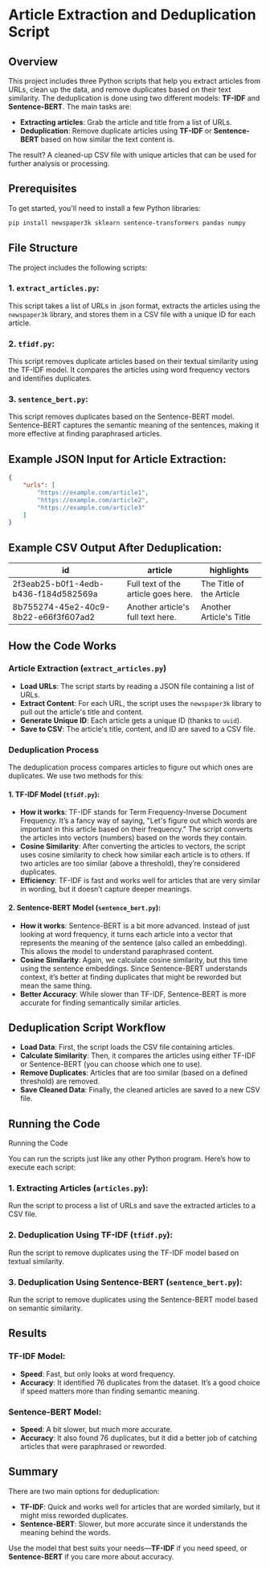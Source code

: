 # Article Extraction and Deduplication Script

## Overview

This project includes three Python scripts that help you extract articles from URLs, clean up the data, and remove duplicates based on their text similarity. The deduplication is done using two different models: **TF-IDF** and **Sentence-BERT**. The main tasks are:

- **Extracting articles**: Grab the article and title from a list of URLs.
- **Deduplication**: Remove duplicate articles using **TF-IDF** or **Sentence-BERT** based on how similar the text content is.

The result? A cleaned-up CSV file with unique articles that can be used for further analysis or processing.

## Prerequisites

To get started, you'll need to install a few Python libraries:

```bash
pip install newspaper3k sklearn sentence-transformers pandas numpy

```

## File Structure

The project includes the following scripts:

### 1. `extract_articles.py`:

This script takes a list of URLs in .json format, extracts the articles using the `newspaper3k` library, and stores them in a CSV file with a unique ID for each article.

### 2. `tfidf.py`:

This script removes duplicate articles based on their textual similarity using the TF-IDF model. It compares the articles using word frequency vectors and identifies duplicates.

### 3. `sentence_bert.py`:

This script removes duplicates based on the Sentence-BERT model. Sentence-BERT captures the semantic meaning of the sentences, making it more effective at finding paraphrased articles.

## Example JSON Input for Article Extraction:

```json
{
    "urls": [
        "https://example.com/article1",
        "https://example.com/article2",
        "https://example.com/article3"
    ]
}
```

## Example CSV Output After Deduplication:

| id                                    | article                          | highlights                |
|---------------------------------------|----------------------------------|---------------------------|
| 2f3eab25-b0f1-4edb-b436-f184d582569a | Full text of the article goes here. | The Title of the Article  |
| 8b755274-45e2-40c9-8b22-e66f3f607ad2 | Another article's full text here. | Another Article's Title   |

## How the Code Works

### Article Extraction (`extract_articles.py`)

- **Load URLs**: The script starts by reading a JSON file containing a list of URLs.
- **Extract Content**: For each URL, the script uses the `newspaper3k` library to pull out the article's title and content.
- **Generate Unique ID**: Each article gets a unique ID (thanks to `uuid`).
- **Save to CSV**: The article's title, content, and ID are saved to a CSV file.

### Deduplication Process

The deduplication process compares articles to figure out which ones are duplicates. We use two methods for this:

#### 1. TF-IDF Model (`tfidf.py`):

- **How it works**: TF-IDF stands for Term Frequency-Inverse Document Frequency. It’s a fancy way of saying, "Let's figure out which words are important in this article based on their frequency." The script converts the articles into vectors (numbers) based on the words they contain.
- **Cosine Similarity**: After converting the articles to vectors, the script uses cosine similarity to check how similar each article is to others. If two articles are too similar (above a threshold), they’re considered duplicates.
- **Efficiency**: TF-IDF is fast and works well for articles that are very similar in wording, but it doesn’t capture deeper meanings.

#### 2. Sentence-BERT Model (`sentence_bert.py`):

- **How it works**: Sentence-BERT is a bit more advanced. Instead of just looking at word frequency, it turns each article into a vector that represents the meaning of the sentence (also called an embedding). This allows the model to understand paraphrased content.
- **Cosine Similarity**: Again, we calculate cosine similarity, but this time using the sentence embeddings. Since Sentence-BERT understands context, it’s better at finding duplicates that might be reworded but mean the same thing.
- **Better Accuracy**: While slower than TF-IDF, Sentence-BERT is more accurate for finding semantically similar articles.

## Deduplication Script Workflow

- **Load Data**: First, the script loads the CSV file containing articles.
- **Calculate Similarity**: Then, it compares the articles using either TF-IDF or Sentence-BERT (you can choose which one to use).
- **Remove Duplicates**: Articles that are too similar (based on a defined threshold) are removed.
- **Save Cleaned Data**: Finally, the cleaned articles are saved to a new CSV file.

## Running the Code
Running the Code

You can run the scripts just like any other Python program. Here’s how to execute each script:


### 1. Extracting Articles (`articles.py`):
Run the script to process a list of URLs and save the extracted articles to a CSV file.

### 2. Deduplication Using TF-IDF (`tfidf.py`):
Run the script to remove duplicates using the TF-IDF model based on textual similarity.


### 3. Deduplication Using Sentence-BERT (`sentence_bert.py`):
Run the script to remove duplicates using the Sentence-BERT model based on semantic similarity.

## Results

### TF-IDF Model:

- **Speed**: Fast, but only looks at word frequency.
- **Accuracy**: It identified 76 duplicates from the dataset. It’s a good choice if speed matters more than finding semantic meaning.

### Sentence-BERT Model:

- **Speed**: A bit slower, but much more accurate.
- **Accuracy**: It also found 76 duplicates, but it did a better job of catching articles that were paraphrased or reworded.

## Summary

There are two main options for deduplication:

- **TF-IDF**: Quick and works well for articles that are worded similarly, but it might miss reworded duplicates.
- **Sentence-BERT**: Slower, but more accurate since it understands the meaning behind the words.

Use the model that best suits your needs—**TF-IDF** if you need speed, or **Sentence-BERT** if you care more about accuracy.
